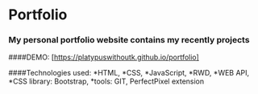 # Portfolio
### My personal portfolio website contains my recently projects

####DEMO: [https://platypuswithoutk.github.io/portfolio]

####Technologies used:
*HTML, 
*CSS, 
*JavaScript, 
*RWD, 
*WEB API, 
*CSS library: Bootstrap,
*tools: GIT, PerfectPixel extension

